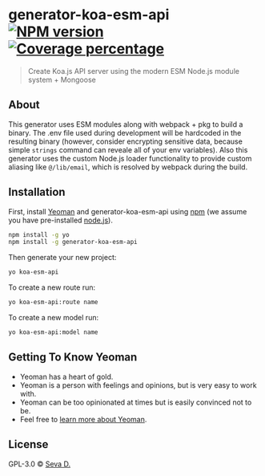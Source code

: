 # generator-koa-esm-api [![NPM version][npm-image]][npm-url] [![Coverage percentage][coveralls-image]][coveralls-url]
> Create Koa.js API server using the modern ESM Node.js module system + Mongoose

## About
This generator uses ESM modules along with webpack + pkg to build a binary. The .env file used during development will be hardcoded in the resulting binary (however, consider encrypting sensitive data, because simple `strings` command can reveale all of your env variables). Also this generator uses the custom Node.js loader functionality to provide custom aliasing like `@/lib/email`, which is resolved by webpack during the build. 

## Installation

First, install [Yeoman](http://yeoman.io) and generator-koa-esm-api using [npm](https://www.npmjs.com/) (we assume you have pre-installed [node.js](https://nodejs.org/)).

```bash
npm install -g yo
npm install -g generator-koa-esm-api
```

Then generate your new project:

```bash
yo koa-esm-api
```
To create a new route run:

```bash
yo koa-esm-api:route name
```
To create a new model run:

```bash
yo koa-esm-api:model name
```

## Getting To Know Yeoman

 * Yeoman has a heart of gold.
 * Yeoman is a person with feelings and opinions, but is very easy to work with.
 * Yeoman can be too opinionated at times but is easily convinced not to be.
 * Feel free to [learn more about Yeoman](http://yeoman.io/).

## License

GPL-3.0 © [Seva D.]()

[npm-image]: https://badge.fury.io/js/generator-koa-esm-api.svg
[npm-url]: https://npmjs.org/package/generator-koa-esm-api
[coveralls-image]: https://coveralls.io/repos/vaguue/generator-koa-esm-api/badge.svg
[coveralls-url]: https://coveralls.io/r/vaguue/generator-koa-esm-api

